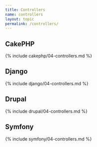 ```yaml
---
title: Controllers
name: controllers
layout: topic
permalink: /controllers/
---
```


## CakePHP
{% include cakephp/04-controllers.md %}

## Django
{% include django/04-controllers.md %}

## Drupal
{% include drupal/04-controllers.md %}

## Symfony
{% include symfony/04-controllers.md %}
